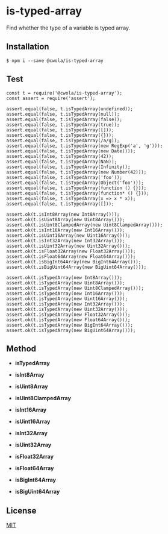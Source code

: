 # is-typed-array

Find whether the type of a variable is typed array.

## Installation

```
$ npm i --save @cwola/is-typed-array
```

## Test

```
const t = require('@cwola/is-typed-array');
const assert = require('assert');

assert.equal(false, t.isTypedArray(undefined));
assert.equal(false, t.isTypedArray(null));
assert.equal(false, t.isTypedArray(false));
assert.equal(false, t.isTypedArray(true));
assert.equal(false, t.isTypedArray([]));
assert.equal(false, t.isTypedArray({}));
assert.equal(false, t.isTypedArray(/a/g));
assert.equal(false, t.isTypedArray(new RegExp('a', 'g')));
assert.equal(false, t.isTypedArray(new Date()));
assert.equal(false, t.isTypedArray(42));
assert.equal(false, t.isTypedArray(NaN));
assert.equal(false, t.isTypedArray(Infinity));
assert.equal(false, t.isTypedArray(new Number(42)));
assert.equal(false, t.isTypedArray('foo'));
assert.equal(false, t.isTypedArray(Object('foo')));
assert.equal(false, t.isTypedArray(function () {}));
assert.equal(false, t.isTypedArray(function* () {}));
assert.equal(false, t.isTypedArray(x => x * x));
assert.equal(false, t.isTypedArray([]));

assert.ok(t.isInt8Array(new Int8Array()));
assert.ok(t.isUint8Array(new Uint8Array()));
assert.ok(t.isUint8ClampedArray(new Uint8ClampedArray()));
assert.ok(t.isInt16Array(new Int16Array()));
assert.ok(t.isUint16Array(new Uint16Array()));
assert.ok(t.isInt32Array(new Int32Array()));
assert.ok(t.isUint32Array(new Uint32Array()));
assert.ok(t.isFloat32Array(new Float32Array()));
assert.ok(t.isFloat64Array(new Float64Array()));
assert.ok(t.isBigInt64Array(new BigInt64Array()));
assert.ok(t.isBigUint64Array(new BigUint64Array()));

assert.ok(t.isTypedArray(new Int8Array()));
assert.ok(t.isTypedArray(new Uint8Array()));
assert.ok(t.isTypedArray(new Uint8ClampedArray()));
assert.ok(t.isTypedArray(new Int16Array()));
assert.ok(t.isTypedArray(new Uint16Array()));
assert.ok(t.isTypedArray(new Int32Array()));
assert.ok(t.isTypedArray(new Uint32Array()));
assert.ok(t.isTypedArray(new Float32Array()));
assert.ok(t.isTypedArray(new Float64Array()));
assert.ok(t.isTypedArray(new BigInt64Array()));
assert.ok(t.isTypedArray(new BigUint64Array()));
```

## Method

- **isTypedArray**

- **isInt8Array**

- **isUint8Array**

- **isUint8ClampedArray**

- **isInt16Array**

- **isUint16Array**

- **isInt32Array**

- **isUint32Array**

- **isFloat32Array**

- **isFloat64Array**

- **isBigInt64Array**

- **isBigUint64Array**


## License

[MIT](https://github.com/cwola/is-typed-array/blob/develop/LICENSE)
